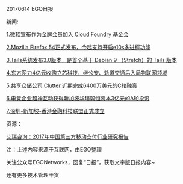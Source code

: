 20170614 EGO日报

新闻:

[1.微软宣布作为金牌会员加入 Cloud Foundry 基金会](https://www.oschina.net/news/85818/microsoft-joins-cloud-foundry-foundation)

[2.Mozilla Firefox 54正式发布，今起支持开启e10s多进程功能](http://news.cnblogs.com/n/571613/)

[3.Tails系统发布3.0版本，是首个基于 Debian 9 （Stretch）的 Tails 版本](https://news.cnblogs.com/n/571611/)

[4.东方网力4亿元收购立芯科技，继公安、轨道交通后入局物联网领域](http://www.iyiou.com/p/47815)

[5.共享仓储公司 Clutter 近期完成6400万美元的C轮融资](http://36kr.com/p/5079623.html?ktm_source=feed)

[6.电竞企业超神互动获得新加坡华璞毅恒资本3亿元的A轮投资](http://www.techweb.com.cn/finance/2017-06-14/2535078.shtml)

[7.深圳-新加坡-香港金融科技联盟正式成立](http://www.wdzj.com/news/zhengce/113176.html)

资源：

[艾瑞咨询：2017年中国第三方移动支付行业研究报告](http://report.iresearch.cn/report/201706/3007.shtml)

注：上述内容来源于互联网，由EGO整理

关注公众号EGONetworks，回复“日报”，获取文字版日报内容~

还有更多技术管理干货
